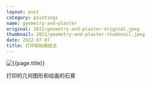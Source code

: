 ```yaml
---
layout: post
category: paintings
name: geometry-and-plaster
original: 2022/geometry-and-plaster-original.jpeg
thumbnail: 2022/geometry-and-plaster-thumbnail.jpeg
date: 2022-07-07
title: 打印和绘画结合
---
```


![{{page.title}}](/gallery/{{page.category}}/{{page.original}})

打印的几何图形和绘画的石膏
